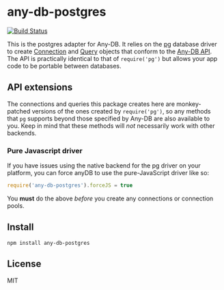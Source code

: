 # any-db-postgres

[![Build Status](https://secure.travis-ci.org/grncdr/node-any-db-postgres.png)](http://travis-ci.org/grncdr/node-any-db-postgres)

This is the postgres adapter for Any-DB. It relies on the [pg][] database
driver to create [Connection][] and [Query][] objects that conform to the
[Any-DB API][]. The API is practically identical to that of `require('pg')` but
allows your app code to be portable between databases.

## API extensions

The connections and queries this package creates here are monkey-patched
versions of the ones created by `require('pg')`, so any methods that `pg`
supports beyond those specified by Any-DB are also available to you. Keep
in mind that these methods will *not* necessarily work with other backends.

### Pure Javascript driver

If you have issues using the native backend for the pg driver on your platform,
you can force anyDB to use the pure-JavaScript driver like so:

```javascript
require('any-db-postgres').forceJS = true
```

You **must** do the above *before* you create any connections or connection
pools.

## Install

    npm install any-db-postgres

## License

MIT

[pg]: http://github.com/brianc/node-postgres
[Connection]: https://github.com/grncdr/node-any-db-adapter-spec#connection
[Query]: https://github.com/grncdr/node-any-db-adapter-spec#query
[Any-DB API]: https://github.com/grncdr/node-any-db-adapter-spec

